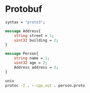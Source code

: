 # Protobuf
```protobuf
syntax = "proto3";

message Address{
	string street = 1;
	uint32 building = 2;
}

message Person{
	string name = 1;
	uint32 age = 2;
	Address address = 3;
}
```

```cmd
unix
protoc -I . --cpp_out . person.proto
```